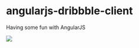 # angularjs-dribbble-client
Having some fun with AngularJS

![](https://github.com/dannyYassine/angular-dribbble-client/github/home.png)
